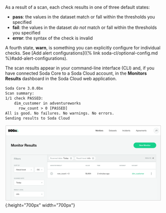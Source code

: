 As a result of a scan, each check results in one of three default states:
* **pass**: the values in the dataset match or fall within the thresholds you specified
* **fail**: the values in the dataset _do not_ match or fall within the thresholds you specified
* **error**: the syntax of the check is invalid

A fourth state, **warn**, is something you can explicitly configure for individual checks. See [Add alert configurations]({% link soda-cl/optional-config.md %}#add-alert-configurations).

The scan results appear in your command-line interface (CLI) and, if you have connected Soda Core to a Soda Cloud account, in the **Monitors Results** dashboard in the Soda Cloud web application. 

```shell
Soda Core 3.0.0bx
Scan summary:
1/1 check PASSED: 
    dim_customer in adventureworks
      row_count > 0 [PASSED]
All is good. No failures. No warnings. No errors.
Sending results to Soda Cloud
```

![check-result](/assets/images/check-result.png){:height="700px" width="700px"}